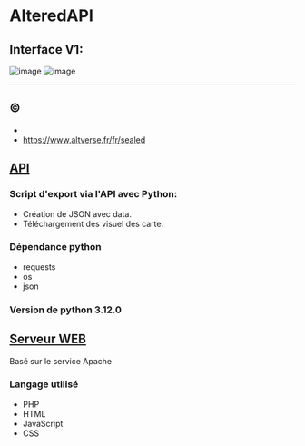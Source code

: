 # AlteredAPI

## Interface V1:
![image](https://github.com/user-attachments/assets/cabae66f-1f9b-4e91-99ac-b1863431802c)
![image](https://github.com/user-attachments/assets/86fc86ef-a360-4c77-8bec-766590e77e7c)


---
## ©

  - 
  - https://www.altverse.fr/fr/sealed

## [API](https://github.com/tomlave/AlteredAPI/blob/main/AlteredAPI.py)
### Script d'export via l'API avec Python:

  - Création de JSON avec data.
  - Téléchargement des visuel des carte.

### Dépendance python

  - requests
  - os
  - json

### Version de python 3.12.0

## [Serveur WEB](https://github.com/tomlave/AlteredAPI/tree/main/AlteredSealed)

Basé sur le service Apache

### Langage utilisé

- PHP
- HTML
- JavaScript
- CSS

